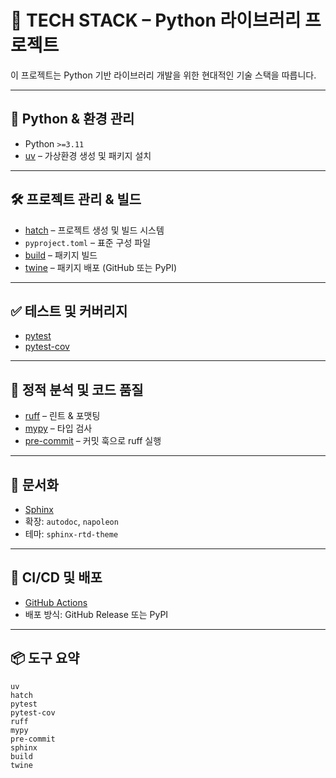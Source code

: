 # 🧱 TECH STACK – Python 라이브러리 프로젝트

이 프로젝트는 Python 기반 라이브러리 개발을 위한 현대적인 기술 스택을 따릅니다.

---

## 🐍 Python & 환경 관리

- Python `>=3.11`
- [uv](https://github.com/astral-sh/uv) – 가상환경 생성 및 패키지 설치

---

## 🛠 프로젝트 관리 & 빌드

- [hatch](https://hatch.pypa.io/) – 프로젝트 생성 및 빌드 시스템
- `pyproject.toml` – 표준 구성 파일
- [build](https://pypa-build.readthedocs.io/) – 패키지 빌드
- [twine](https://twine.readthedocs.io/) – 패키지 배포 (GitHub 또는 PyPI)

---

## ✅ 테스트 및 커버리지

- [pytest](https://docs.pytest.org/)
- [pytest-cov](https://pytest-cov.readthedocs.io/)

---

## 🧹 정적 분석 및 코드 품질

- [ruff](https://docs.astral.sh/ruff/) – 린트 & 포맷팅
- [mypy](https://mypy-lang.org/) – 타입 검사
- [pre-commit](https://pre-commit.com/) – 커밋 훅으로 ruff 실행

---

## 🧾 문서화

- [Sphinx](https://www.sphinx-doc.org/)
- 확장: `autodoc`, `napoleon`
- 테마: `sphinx-rtd-theme`

---

## 🚀 CI/CD 및 배포

- [GitHub Actions](https://github.com/features/actions)
- 배포 방식: GitHub Release 또는 PyPI

---

## 📦 도구 요약

```
uv
hatch
pytest
pytest-cov
ruff
mypy
pre-commit
sphinx
build
twine
```
